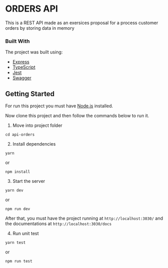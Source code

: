# ORDERS API

This is a REST API made as an exersices proposal for a process customer orders by storing data in memory

### Built With

The project was built using:

-   [Express](https://expressjs.com/)
-   [TypeScript](https://www.typescriptlang.org/)
-   [Jest](https://jestjs.io/)
-   [Swagger](https://www.npmjs.com/package/swagger-ui-express)

## Getting Started

For run this project you must have [Node.js](https://nodejs.org/en/) installed.

Now clone this project and then follow the commands below to run it.

1. Move into project folder

```
cd api-orders
```

2. Install dependencies

```
yarn
```

or

```
npm install
```

3. Start the server

```
yarn dev
```

or

```
npm run dev
```

After that, you must have the project running at `http://localhost:3030/` and the documentations at `http://localhost:3030/docs`

4. Run unit test

```
yarn test
```

or

```
npm run test
```
